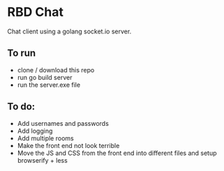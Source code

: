 # RBD Chat

Chat client using a golang socket.io server.

## To run
- clone / download this repo
- run go build server
- run the server.exe file

## To do:

- Add usernames and passwords
- Add logging
- Add multiple rooms
- Make the front end not look terrible
- Move the JS and CSS from the front end into different files and setup browserify + less
